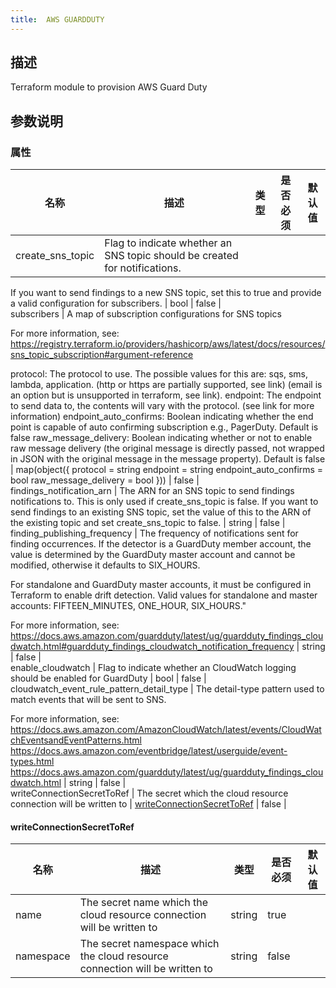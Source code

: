 ```yaml
---
title:  AWS GUARDDUTY
---
```


## 描述

Terraform module to provision AWS Guard Duty

## 参数说明


### 属性

 名称 | 描述 | 类型 | 是否必须 | 默认值 
 ------------ | ------------- | ------------- | ------------- | ------------- 
 create_sns_topic | Flag to indicate whether an SNS topic should be created for notifications.
If you want to send findings to a new SNS topic, set this to true and provide a valid configuration for subscribers.
 | bool | false |  
 subscribers | A map of subscription configurations for SNS topics

For more information, see:
https://registry.terraform.io/providers/hashicorp/aws/latest/docs/resources/sns_topic_subscription#argument-reference

protocol:
  The protocol to use. The possible values for this are: sqs, sms, lambda, application. (http or https are partially
  supported, see link) (email is an option but is unsupported in terraform, see link).
endpoint:
  The endpoint to send data to, the contents will vary with the protocol. (see link for more information)
endpoint_auto_confirms:
  Boolean indicating whether the end point is capable of auto confirming subscription e.g., PagerDuty. Default is
  false
raw_message_delivery:
  Boolean indicating whether or not to enable raw message delivery (the original message is directly passed, not wrapped in JSON with the original message in the message property).
  Default is false
 | map(object({
    protocol               = string
    endpoint               = string
    endpoint_auto_confirms = bool
    raw_message_delivery   = bool
  })) | false |  
 findings_notification_arn | The ARN for an SNS topic to send findings notifications to. This is only used if create_sns_topic is false.
If you want to send findings to an existing SNS topic, set the value of this to the ARN of the existing topic and set
create_sns_topic to false.
 | string | false |  
 finding_publishing_frequency | The frequency of notifications sent for finding occurrences. If the detector is a GuardDuty member account, the value
is determined by the GuardDuty master account and cannot be modified, otherwise it defaults to SIX_HOURS.

For standalone and GuardDuty master accounts, it must be configured in Terraform to enable drift detection.
Valid values for standalone and master accounts: FIFTEEN_MINUTES, ONE_HOUR, SIX_HOURS."

For more information, see:
https://docs.aws.amazon.com/guardduty/latest/ug/guardduty_findings_cloudwatch.html#guardduty_findings_cloudwatch_notification_frequency
 | string | false |  
 enable_cloudwatch | Flag to indicate whether an CloudWatch logging should be enabled for GuardDuty
 | bool | false |  
 cloudwatch_event_rule_pattern_detail_type | The detail-type pattern used to match events that will be sent to SNS.

For more information, see:
https://docs.aws.amazon.com/AmazonCloudWatch/latest/events/CloudWatchEventsandEventPatterns.html
https://docs.aws.amazon.com/eventbridge/latest/userguide/event-types.html
https://docs.aws.amazon.com/guardduty/latest/ug/guardduty_findings_cloudwatch.html
 | string | false |  
 writeConnectionSecretToRef | The secret which the cloud resource connection will be written to | [writeConnectionSecretToRef](#writeConnectionSecretToRef) | false |  


#### writeConnectionSecretToRef

 名称 | 描述 | 类型 | 是否必须 | 默认值 
 ------------ | ------------- | ------------- | ------------- | ------------- 
 name | The secret name which the cloud resource connection will be written to | string | true |  
 namespace | The secret namespace which the cloud resource connection will be written to | string | false |  
